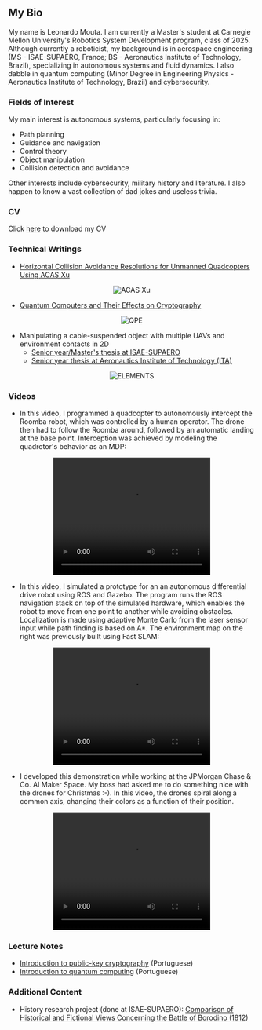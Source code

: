 ## My Bio

My name is Leonardo Mouta. I am currently a Master's student at Carnegie Mellon University's Robotics System Development program, class of 2025. Although currently a roboticist, my background is in aerospace engineering (MS - ISAE-SUPAERO, France; BS - Aeronautics Institute of Technology, Brazil), specializing in autonomous systems and fluid dynamics. I also dabble in quantum computing (Minor Degree in Engineering Physics - Aeronautics Institute of Technology, Brazil) and cybersecurity.

### Fields of Interest

My main interest is autonomous systems, particularly focusing in:

* Path planning
* Guidance and navigation
* Control theory
* Object manipulation
* Collision detection and avoidance

Other interests include cybersecurity, military history and literature. I also happen to know a vast collection of dad jokes and useless trivia.

### CV

Click <a href="https://leonardompp.github.io/assets/documents/Leonardo_Mouta_CV.pdf">here</a> to download my CV

### Technical Writings

* <a href="https://leonardompp.github.io/assets/articles/acasxu.pdf">Horizontal Collision Avoidance Resolutions for Unmanned Quadcopters Using ACAS Xu</a>

<center>
  <img src="https://leonardompp.github.io/assets/img/acas.png" alt="ACAS Xu">
</center>

* <a href="https://leonardompp.github.io/assets/articles/quantum.pdf">Quantum Computers and Their Effects on Cryptography</a>

<center>
  <img src="https://leonardompp.github.io/assets/img/qpe.png" alt="QPE">
</center>

* Manipulating a cable-suspended object with multiple UAVs and environment contacts in 2D
  * <a href="https://leonardompp.github.io/assets/articles/Senior_Thesis_ISAE.pdf">Senior year/Master's thesis at ISAE-SUPAERO</a> 
  * <a href="https://leonardompp.github.io/assets/articles/Senior_Thesis_ITA.pdf">Senior year thesis at Aeronautics Institute of Technology (ITA)</a>

<center>
  <img src="https://leonardompp.github.io/assets/img/elements.png" alt="ELEMENTS">
</center>

### Videos

* In this video, I programmed a quadcopter to autonomously intercept the Roomba robot, which was controlled by a human operator. The drone then had to follow the Roomba around, followed by an automatic landing at the base point. Interception was achieved by modeling the quadrotor's behavior as an MDP:

<center>
<video width="320" height="240" controls>
  <source src="https://leonardompp.github.io/assets/videos/drone_intercept.mp4" type="video/mp4">
</video>
</center>


* In this video, I simulated a prototype for an an autonomous differential drive robot using ROS and Gazebo. The program runs the ROS navigation stack on top of the simulated hardware, which enables the robot to move from one point to another while avoiding obstacles. Localization is made using adaptive Monte Carlo from the laser sensor input while path finding is based on A*. The environment map on the right was previously built using Fast SLAM:

<center>
<video width="320" height="240" controls>
  <source src="https://leonardompp.github.io/assets/videos/slam.mp4" type="video/mp4">
</video>
</center>

* I developed this demonstration while working at the JPMorgan Chase & Co. AI Maker Space. My boss had asked me to do something nice with the drones for Christmas :-). In this video, the drones spiral along a common axis, changing their colors as a function of their position. 

<center>
<video width="320" height="240" controls>
  <source src="https://leonardompp.github.io/assets/videos/drone_lights.mp4" type="video/mp4">
</video>
</center>


### Lecture Notes

* <a href="https://leonardompp.github.io/assets/classes/PFC_F_1_Criptografia.pdf">Introduction to public-key cryptography</a> (Portuguese)
* <a href="https://leonardompp.github.io/assets/classes/PFC_F_2_Comp_Quantica.pdf">Introduction to quantum computing</a> (Portuguese)

### Additional Content

* History research project (done at ISAE-SUPAERO): <a href="https://leonardompp.github.io/assets/articles/napoleon_borodino.pdf">Comparison of Historical and Fictional Views Concerning the Battle of Borodino (1812)</a>
